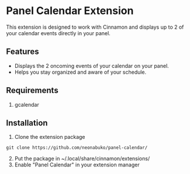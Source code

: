 # Panel Calendar Extension

This extension is designed to work with Cinnamon and displays up to 2 of your calendar events directly in your panel.

## Features

- Displays the 2 oncoming events of your calendar on your panel.
- Helps you stay organized and aware of your schedule.

## Requirements
1. gcalendar

## Installation
1. Clone the extension package
   
```shell
git clone https://github.com/neonabuko/panel-calendar/
```
2. Put the package in ~/.local/share/cinnamon/extensions/
3. Enable "Panel Calendar" in your extension manager
